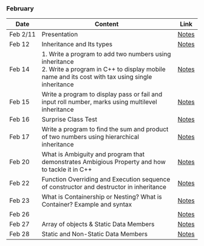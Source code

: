### February

|Date|Content|Link|
|---|---|---|
|Feb&nbsp;2/11|Presentation|[Notes](/Notes/03_February/001_Feb2/)|
|Feb&nbsp;12|Inheritance and Its types|[Notes](/Notes/03_February/002_Feb12/)|
|Feb&nbsp;14|1. Write a program to add two numbers using inheritance <br> 2. Write a program in C++ to display mobile name and its cost with tax using single inheritance|[Notes](/Notes/03_February/003_Feb14/)|
|Feb&nbsp;15|Write a program to display pass or fail and input roll number, marks using multilevel inheritance|[Notes](/Notes/03_February/004_Feb15/)|
|Feb&nbsp;16|Surprise Class Test|[Notes](/Notes/03_February/005_Feb16/)|
|Feb&nbsp;17|Write a program to find the sum and product of two numbers using hierarchical inheritance|[Notes](/Notes/03_February/006_Feb17/)|
|Feb&nbsp;20|What is Ambiguity and program that demonstrates Ambigious Property and how to tackle it in C++ |[Notes](/Notes/03_February/007_Feb20/)|
|Feb&nbsp;22|Function Overriding and Execution sequence of constructor and destructor in inheritance|[Notes](/Notes/03_February/008_Feb22/)|
|Feb&nbsp;23|What is Containership or Nesting? What is Container? Example and syntax|[Notes](/Notes/03_February/009_Feb23/)|
|Feb&nbsp;26||[Notes](/Notes/03_February/010_Feb26/)|
|Feb&nbsp;27|Array of objects & Static Data Members|[Notes](/Notes/03_February/011_Feb27/)|
|Feb&nbsp;28|Static and Non-Static Data Members|[Notes](/Notes/03_February/012_Feb28/)